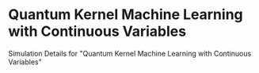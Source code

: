 # Quantum Kernel Machine Learning with Continuous Variables
 Simulation Details for "Quantum Kernel Machine Learning with Continuous Variables"
